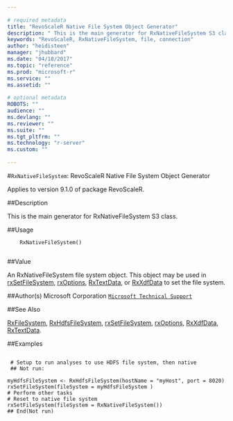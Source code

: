 ```yaml
--- 
 
# required metadata 
title: "RevoScaleR Native File System Object Generator" 
description: " This is the main generator for RxNativeFileSystem S3 class. " 
keywords: "RevoScaleR, RxNativeFileSystem, file, connection" 
author: "heidisteen" 
manager: "jhubbard" 
ms.date: "04/18/2017" 
ms.topic: "reference" 
ms.prod: "microsoft-r" 
ms.service: "" 
ms.assetid: "" 
 
# optional metadata 
ROBOTS: "" 
audience: "" 
ms.devlang: "" 
ms.reviewer: "" 
ms.suite: "" 
ms.tgt_pltfrm: "" 
ms.technology: "r-server" 
ms.custom: "" 
 
--- 
```

 
 
 #`RxNativeFileSystem`: RevoScaleR Native File System Object Generator

 Applies to version 9.1.0 of package RevoScaleR.
 
 ##Description
 
This is the main generator for RxNativeFileSystem S3 class.
 
 
 ##Usage

```   
  	RxNativeFileSystem()
 
```
 
 
 ##Value
 
An RxNativeFileSystem file system object. This object may be used in
[rxSetFileSystem](rxsetfilesystem.md), [rxOptions](rxoptions.md), [RxTextData](rxtextdata.md), or
[RxXdfData](rxxdfdata.md) to set the file system.
 
 ##Author(s)
 Microsoft Corporation [`Microsoft Technical Support`](https://go.microsoft.com/fwlink/?LinkID=698556&clcid=0x409)
 
 
 ##See Also
 
[RxFileSystem](rxfilesystem.md),
[RxHdfsFileSystem](rxhdfsfilesystem.md),
[rxSetFileSystem](rxsetfilesystem.md),
[rxOptions](rxoptions.md),
[RxXdfData](rxxdfdata.md),
[RxTextData](rxtextdata.md).
   
 ##Examples

 ```
   
  # Setup to run analyses to use HDFS file system, then native
  ## Not run:
 
myHdfsFileSystem <- RxHdfsFileSystem(hostName = "myHost", port = 8020)
rxSetFileSystem(fileSystem = myHdfsFileSystem )
# Perform other tasks
# Reset to native file system
rxSetFileSystem(fileSystem = RxNativeFileSystem())
 ## End(Not run) 
  
 
```
 
 
 
